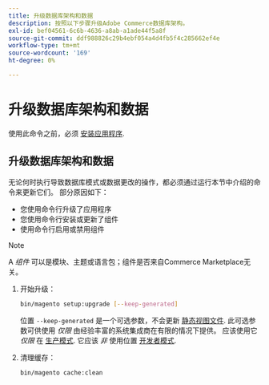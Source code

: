 ```yaml
---
title: 升级数据库架构和数据
description: 按照以下步骤升级Adobe Commerce数据库架构。
exl-id: bef04561-6c6b-4636-a8ab-a1ade44f5a8f
source-git-commit: ddf988826c29b4ebf054a4d4fb5f4c285662ef4e
workflow-type: tm+mt
source-wordcount: '169'
ht-degree: 0%

---
```


# 升级数据库架构和数据

使用此命令之前，必须 [安装应用程序](../advanced.md).

## 升级数据库架构和数据

无论何时执行导致数据库模式或数据更改的操作，都必须通过运行本节中介绍的命令来更新它们。 部分原因如下：

* 您使用命令行升级了应用程序
* 您使用命令行安装或更新了组件
* 使用命令行启用或禁用组件

>[!NOTE]
>
>A *组件* 可以是模块、主题或语言包；组件是否来自Commerce Marketplace无关。

1. 开始升级：

   ```bash
   bin/magento setup:upgrade [--keep-generated]
   ```

   位置 `--keep-generated` 是一个可选参数，不会更新 [静态视图文件](../../configuration/cli/static-view-file-deployment.md). 此可选参数可供使用 *仅限* 由经验丰富的系统集成商在有限的情况下提供。 应该使用它 *仅限* 在 [生产模式](../../configuration/bootstrap/application-modes.md#production-mode). 它应该 *非* 使用位置 [开发者模式](../../configuration/bootstrap/application-modes.md#developer-mode).

1. 清理缓存：

   ```bash
   bin/magento cache:clean
   ```

